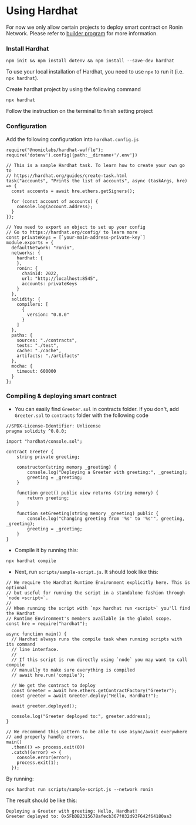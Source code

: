 # Using Hardhat

For now we only allow certain projects to deploy smart contract on Ronin Network. Please refer to [builder program](https://axie.substack.com/p/axie-infinity-builders-program) for more information.

### Install Hardhat

```
npm init && npm install dotenv && npm install --save-dev hardhat
```

To use your local installation of Hardhat, you need to use `npx` to run it (i.e. `npx hardhat`).

Create hardhat project by using the following command

```
npx hardhat
```

Follow the instruction on the terminal to finish setting project

### Configuration

Add the following configuration into `hardhat.config.js`

```
require("@nomiclabs/hardhat-waffle");
require('dotenv').config({path:__dirname+'/.env'})

// This is a sample Hardhat task. To learn how to create your own go to
// https://hardhat.org/guides/create-task.html
task("accounts", "Prints the list of accounts", async (taskArgs, hre) => {
  const accounts = await hre.ethers.getSigners();

  for (const account of accounts) {
    console.log(account.address);
  }
});

// You need to export an object to set up your config
// Go to https://hardhat.org/config/ to learn more
const privateKeys = [`your-main-address-private-key`]
module.exports = {
  defaultNetwork: "ronin",
  networks: {
    hardhat: {
    },
    ronin: {
      chainId: 2022,
      url: "http://localhost:8545",
      accounts: privateKeys
    }
  },
  solidity: {
    compilers: [
      {
        version: "0.8.0"
      }
    ]
  },
  paths: {
    sources: "./contracts",
    tests: "./test",
    cache: "./cache",
    artifacts: "./artifacts"
  },
  mocha: {
    timeout: 600000
  }
};
```

### Compiling & deploying smart contract

* You can easily find `Greeter.sol` in contracts folder. If you don't, add `Greeter.sol` to `contracts` folder with the following code

```
//SPDX-License-Identifier: Unlicense
pragma solidity ^0.8.0;

import "hardhat/console.sol";

contract Greeter {
    string private greeting;

    constructor(string memory _greeting) {
        console.log("Deploying a Greeter with greeting:", _greeting);
        greeting = _greeting;
    }

    function greet() public view returns (string memory) {
        return greeting;
    }

    function setGreeting(string memory _greeting) public {
        console.log("Changing greeting from '%s' to '%s'", greeting, _greeting);
        greeting = _greeting;
    }
}
```

* Compile it by running this:

```
npx hardhat compile
```

* Next, run `scripts/sample-script.js`. It should look like this:

```
// We require the Hardhat Runtime Environment explicitly here. This is optional
// but useful for running the script in a standalone fashion through `node <script>`.
//
// When running the script with `npx hardhat run <script>` you'll find the Hardhat
// Runtime Environment's members available in the global scope.
const hre = require("hardhat");

async function main() {
  // Hardhat always runs the compile task when running scripts with its command
  // line interface.
  //
  // If this script is run directly using `node` you may want to call compile
  // manually to make sure everything is compiled
  // await hre.run('compile');

  // We get the contract to deploy
  const Greeter = await hre.ethers.getContractFactory("Greeter");
  const greeter = await Greeter.deploy("Hello, Hardhat!");

  await greeter.deployed();

  console.log("Greeter deployed to:", greeter.address);
}

// We recommend this pattern to be able to use async/await everywhere
// and properly handle errors.
main()
  .then(() => process.exit(0))
  .catch((error) => {
    console.error(error);
    process.exit(1);
  });
```

By running:

```
npx hardhat run scripts/sample-script.js --network ronin
```

The result should be like this:

```
Deploying a Greeter with greeting: Hello, Hardhat!
Greeter deployed to: 0x5FbDB2315678afecb367f032d93F642f64180aa3
```
